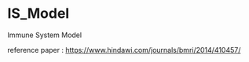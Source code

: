 # IS_Model
 Immune System Model

reference paper : https://www.hindawi.com/journals/bmri/2014/410457/ 

